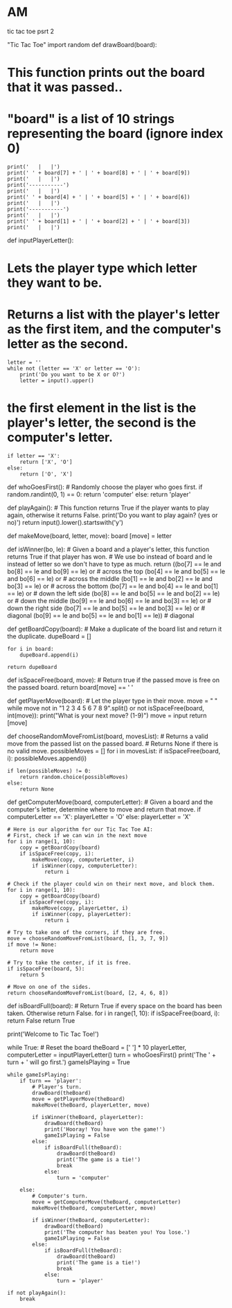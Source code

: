 # AM
tic tac toe psrt 2

"Tic Tac Toe"
import random
def drawBoard(board):
# This function prints out the board that it was passed..
# "board" is a list of 10 strings representing the board (ignore index 0)
    print('   |   |')
    print(' ' + board[7] + ' | ' + board[8] + ' | ' + board[9])
    print('   |   |')
    print('-----------')
    print('   |   |')
    print(' ' + board[4] + ' | ' + board[5] + ' | ' + board[6])
    print('   |   |')
    print('-----------')
    print('   |   |')
    print(' ' + board[1] + ' | ' + board[2] + ' | ' + board[3])
    print('   |   |')
    
def inputPlayerLetter():
# Lets the player type which letter they want to be.
# Returns a list with the player's letter as the first item, and the computer's letter as the second.
    letter = ''
    while not (letter == 'X' or letter == 'O'):
        print('Do you want to be X or O?')
        letter = input().upper()

# the first element in the list is the player's letter, the second is the computer's letter.
    if letter == 'X':
        return ['X', 'O']
    else:
        return ['O', 'X']

def whoGoesFirst():
     # Randomly choose the player who goes first.
    if random.randint(0, 1) == 0:
        return 'computer'
    else:
        return 'player'

def playAgain():
     # This function returns True if the player wants to play again, otherwise it returns False.
    print('Do you want to play again? (yes or no)')
    return input().lower().startswith('y')

def makeMove(board, letter, move):
    board [move] = letter

def isWinner(bo, le):
     # Given a board and a player's letter, this function returns True if that player has won.
     # We use bo instead of board and le instead of letter so we don't have to type as much.
    return ((bo[7] == le and bo[8] == le and bo[9] == le) or # across the top
    (bo[4] == le and bo[5] == le and bo[6] == le) or # across the middle
    (bo[1] == le and bo[2] == le and bo[3] == le) or # across the bottom
    (bo[7] == le and bo[4] == le and bo[1] == le) or # down the left side
    (bo[8] == le and bo[5] == le and bo[2] == le) or # down the middle
    (bo[9] == le and bo[6] == le and bo[3] == le) or # down the right side
    (bo[7] == le and bo[5] == le and bo[3] == le) or # diagonal
    (bo[9] == le and bo[5] == le and bo[1] == le)) # diagonal

def getBoardCopy(board):
     # Make a duplicate of the board list and return it the duplicate.
    dupeBoard = []

    for i in board:
        dupeBoard.append(i)

    return dupeBoard

def isSpaceFree(board, move):
     # Return true if the passed move is free on the passed board.
    return board[move] == ' '

def getPlayerMove(board):
     # Let the player type in their move.
    move = " "
    while move not in "1 2 3 4 5 6 7 8 9".split() or not isSpaceFree(board, int(move)):
        print("What is your next move? (1-9)")
        move = input 
        return [move]

def chooseRandomMoveFromList(board, movesList):
     # Returns a valid move from the passed list on the passed board.
     # Returns None if there is no valid move.
    possibleMoves = []
    for i in movesList:
        if isSpaceFree(board, i):
            possibleMoves.append(i)
            
    if len(possibleMoves) != 0:
        return random.choice(possibleMoves)
    else:
        return None

def getComputerMove(board, computerLetter):
     # Given a board and the computer's letter, determine where to move and return that move.
    if computerLetter == 'X':
        playerLetter = 'O'
    else:
        playerLetter = 'X'

    # Here is our algorithm for our Tic Tac Toe AI:
    # First, check if we can win in the next move
    for i in range(1, 10):
        copy = getBoardCopy(board)
        if isSpaceFree(copy, i):
            makeMove(copy, computerLetter, i)
            if isWinner(copy, computerLetter):
                return i

    # Check if the player could win on their next move, and block them.
    for i in range(1, 10):
        copy = getBoardCopy(board)
        if isSpaceFree(copy, i):
            makeMove(copy, playerLetter, i)
            if isWinner(copy, playerLetter):
                return i

    # Try to take one of the corners, if they are free.
    move = chooseRandomMoveFromList(board, [1, 3, 7, 9])
    if move != None:
        return move

    # Try to take the center, if it is free.
    if isSpaceFree(board, 5):
        return 5

    # Move on one of the sides.
    return chooseRandomMoveFromList(board, [2, 4, 6, 8])

def isBoardFull(board):
    # Return True if every space on the board has been taken. Otherwise return False.
    for i in range(1, 10):
        if isSpaceFree(board, i):
            return False
    return True


print('Welcome to Tic Tac Toe!')

while True:
    # Reset the board
    theBoard = [' '] * 10
    playerLetter, computerLetter = inputPlayerLetter()
    turn = whoGoesFirst()
    print('The ' + turn + ' will go first.')
    gameIsPlaying = True

    while gameIsPlaying:
        if turn == 'player':
            # Player's turn.
            drawBoard(theBoard)
            move = getPlayerMove(theBoard)
            makeMove(theBoard, playerLetter, move)

            if isWinner(theBoard, playerLetter):
                drawBoard(theBoard)
                print('Hooray! You have won the game!')
                gameIsPlaying = False
            else:
                if isBoardFull(theBoard):
                    drawBoard(theBoard)
                    print('The game is a tie!')
                    break
                else:
                    turn = 'computer'

        else:
            # Computer's turn.
            move = getComputerMove(theBoard, computerLetter)
            makeMove(theBoard, computerLetter, move)

            if isWinner(theBoard, computerLetter):
                drawBoard(theBoard)
                print('The computer has beaten you! You lose.')
                gameIsPlaying = False
            else:
                if isBoardFull(theBoard):
                    drawBoard(theBoard)
                    print('The game is a tie!')
                    break
                else:
                    turn = 'player'

    if not playAgain():
        break
